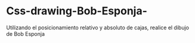 # Css-drawing-Bob-Esponja-
Utilizando el posicionamiento relativo y absoluto de cajas, realice el dibujo de Bob Esponja
